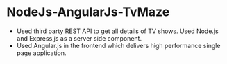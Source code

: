 # NodeJs-AngularJs-TvMaze

  * Used third party REST API to get all details of TV shows. Used Node.js and Express.js as a server side component. 
  * Used Angular.js in the frontend which delivers high performance single page application.
